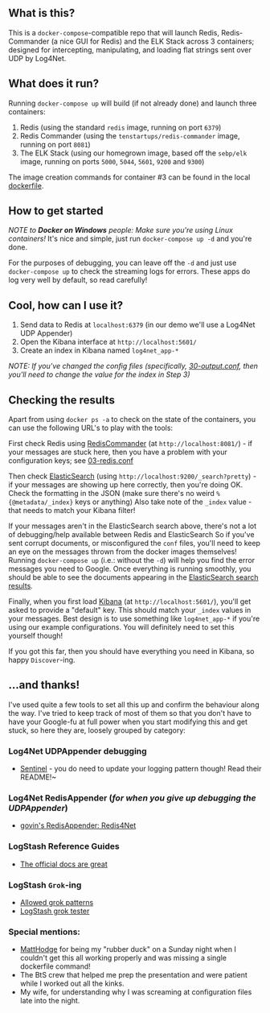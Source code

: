 ## What is this?

This is a `docker-compose`-compatible repo that will launch Redis, Redis-Commander (a nice GUI for Redis) and the ELK Stack across 3 containers; 
designed for intercepting, manipulating, and loading flat strings sent over UDP by Log4Net.

## What does it run?

Running `docker-compose up` will build (if not already done) and launch three containers:

1. Redis (using the standard `redis` image, running on port `6379`)
2. Redis Commander (using the `tenstartups/redis-commander` image, running on port `8081`)
3. The ELK Stack (using our homegrown image, based off the `sebp/elk` image, running on ports `5000`, `5044`, `5601`, `9200` and `9300`)

The image creation commands for container #3 can be found in the local [dockerfile](dockerfile).

## How to get started

*NOTE to **Docker on Windows** people: Make sure you're using Linux containers!*
It's nice and simple, just run `docker-compose up -d` and you're done.

For the purposes of debugging, you can leave off the `-d` and just use `docker-compose up` to check the streaming logs for errors. 
These apps do log very well by default, so read carefully!

## Cool, how can I use it?

1. Send data to Redis at `localhost:6379` (in our demo we'll use a Log4Net UDP Appender)
2. Open the Kibana interface at `http://localhost:5601/`
3. Create an index in Kibana named `log4net_app-*`

*NOTE: If you've changed the config files (specifically, [30-output.conf](configs/30-output.conf), then you'll need to change the value for the index in Step 3)*

## Checking the results

Apart from using `docker ps -a` to check on the state of the containers, you can use the following URL's to play with the tools:

First check Redis using [RedisCommander](http://localhost:8081/) (at `http://localhost:8081/`) - 
if your messages are stuck here, then you have a problem with your configuration keys; see [03-redis.conf](configs/03-redis.conf)

Then check [ElasticSearch](http://localhost:9200/_search?pretty) (using `http://localhost:9200/_search?pretty`) - if your messages are showing up here correctly, then you're doing OK. 
Check the formatting in the JSON (make sure there's no weird `%{@metadata/_index}` keys or anything)
Also take note of the `_index` value - that needs to match your Kibana filter!

If your messages aren't in the ElasticSearch search above, there's not a lot of debugging/help available between Redis and ElasticSearch
So if you've sent corrupt documents, or misconfigured the `conf` files, you'll need to keep an eye on the messages thrown from the docker images themselves!
Running `docker-compose up` (i.e.: without the `-d`) will help you find the error messages you need to Google.
Once everything is running smoothly, you should be able to see the documents appearing in the [ElasticSearch search results](http://localhost:9200/_search?pretty).

Finally, when you first load [Kibana](http://localhost:5601/) (at `http://localhost:5601/`), you'll get asked to provide a "default" key. This should match your `_index` values in your messages.
Best design is to use something like `log4net_app-*` if you're using our example configurations.
You will definitely need to set this yourself though!

If you got this far, then you should have everything you need in Kibana, so happy `Discover`-ing. 
 
## ...and thanks!

I've used quite a few tools to set all this up and confirm the behaviour along the way. 
I've tried to keep track of most of them so that you don't have to have your Google-fu at full power when you start modifying this and get stuck, so here they are, loosely grouped by category:

### Log4Net UDPAppender debugging
* [Sentinel](https://sentinel.codeplex.com/) - you do need to update your logging pattern though! Read their README!~

### Log4Net RedisAppender (*for when you give up debugging the UDPAppender*)
* [govin's RedisAppender: Redis4Net](https://github.com/govin/redis4net/)

### LogStash Reference Guides
* [The official docs are great](https://www.elastic.co/guide/en/logstash/current/index.html)

### LogStash `Grok`-ing 
* [Allowed grok patterns](https://github.com/logstash-plugins/logstash-patterns-core/blob/master/patterns/grok-patterns)
* [LogStash grok tester](http://grokconstructor.appspot.com/do/match)

### Special mentions:
* [MattHodge](https://twitter.com/matthodge) for being my "rubber duck" on a Sunday night when I couldn't get this all working properly and was missing a single dockerfile command!
* The BtS crew that helped me prep the presentation and were patient while I worked out all the kinks.
* My wife, for understanding why I was screaming at configuration files late into the night.